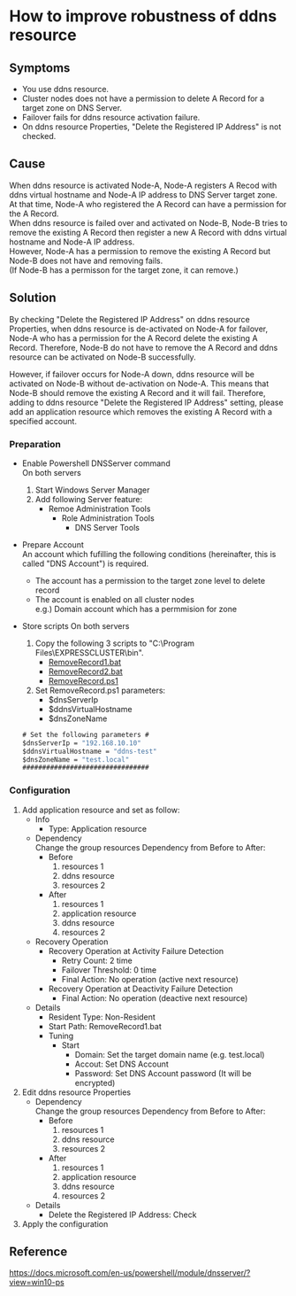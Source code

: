 # How to improve robustness of ddns resource
## Symptoms
- You use ddns resource.
- Cluster nodes does not have a permission to delete A Record for a target zone on DNS Server.
- Failover fails for ddns resource activation failure.
- On ddns resource Properties, "Delete the Registered IP Address" is not checked.

## Cause
When ddns resource is activated Node-A, Node-A registers A Recod with ddns virtual hostname and Node-A IP address to DNS Server target zone.  
At that time, Node-A who registered the A Record can have a permission for the A Record.  
When ddns resource is failed over and activated on Node-B, Node-B tries to remove the existing A Record then register a new A Record with ddns virtual hostname and Node-A IP address.  
However, Node-A has a permission to remove the existing A Record but Node-B does not have and removing fails.  
(If Node-B has a permisson for the target zone, it can remove.)

## Solution
By checking "Delete the Registered IP Address" on ddns resource Properties, when ddns resource is de-activated on Node-A for failover, Node-A who has a permission for the A Record delete the existing A Record.
Therefore, Node-B do not have to remove the A Record and ddns resource can be activated on Node-B successfully.

However, if failover occurs for Node-A down, ddns resource will be activated on Node-B without de-activation on Node-A.
This means that Node-B should remove the existing A Record and it will fail.
Therefore, adding to ddns resource "Delete the Registered IP Address" setting, please add an application resource which removes the existing A Record with a specified account.

### Preparation
- Enable Powershell DNSServer command  
	On both servers
	1. Start Windows Server Manager
	2. Add following Server feature:
		- Remoe Administration Tools
			- Role Administration Tools
				- DNS Server Tools

- Prepare Account  
	An account which fufilling the following conditions (hereinafter, this is called "DNS Account") is required.
	- The account has a permission to the target zone level to delete record
	- The account is enabled on all cluster nodes  
		e.g.) Domain account which has a permmision for zone

- Store scripts
	On both servers
	1. Copy the following 3 scripts to "C:\Program Files\EXPRESSCLUSTER\bin".
		- [RemoveRecord1.bat](https://github.com/EXPRESSCLUSTER/Tips/blob/master/Scripts_ddnsResourceRobustness/RemoveRecord1.bat)
		- [RemoveRecord2.bat](https://github.com/EXPRESSCLUSTER/Tips/blob/master/Scripts_ddnsResourceRobustness/RemoveRecord2.bat)
		- [RemoveRecord.ps1](https://github.com/EXPRESSCLUSTER/Tips/blob/master/Scripts_ddnsResourceRobustness/RemoveRecord.ps1)
	1. Set RemoveRecord.ps1 parameters:
		- $dnsServerIp
		- $ddnsVirtualHostname
		- $dnsZoneName  
	```bat  
	# Set the following parameters #  
	$dnsServerIp = "192.168.10.10"  
	$ddnsVirtualHostname = "ddns-test"  
	$dnsZoneName = "test.local"  
	################################  
	```
### Configuration
1. Add application resource and set as follow:
	- Info
		- Type: Application resource
	- Dependency  
		Change the group resources Dependency from Before to After:
		- Before
			1. resources 1
			1. ddns resource
			1. resources 2
		- After
			1. resources 1
			1. application resource
			1. ddns resource
			1. resources 2
	- Recovery Operation
		- Recovery Operation at Activity Failure Detection
			- Retry Count: 2 time
			- Failover Threshold: 0 time
			- Final Action: No operation (active next resource)
		- Recovery Operation at Deactivity Failure Detection
			- Final Action: No operation (deactive next resource)
	- Details
		- Resident Type: Non-Resident
		- Start Path: RemoveRecord1.bat
		- Tuning
			- Start
				- Domain: Set the target domain name (e.g. test.local)
				- Accout: Set DNS Account
				- Password: Set DNS Account password (It will be encrypted)
1. Edit ddns resource Properties
	- Dependency  
		Change the group resources Dependency from Before to After:
		- Before
			1. resources 1
			1. ddns resource
			1. resources 2
		- After
			1. resources 1
			1. application resource
			1. ddns resource
			1. resources 2
	- Details
		- Delete the Registered IP Address: Check
1. Apply the configuration

## Reference
https://docs.microsoft.com/en-us/powershell/module/dnsserver/?view=win10-ps
